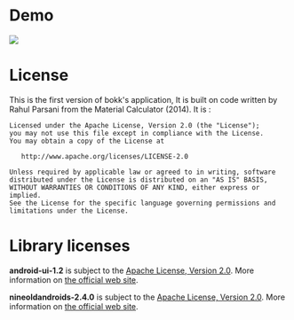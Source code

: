 Demo
=======
![](art/hero.gif)

License
=======

This is the first version of bokk's application,
It is built on code written by Rahul Parsani from the Material Calculator (2014).
It is :

    Licensed under the Apache License, Version 2.0 (the "License");
    you may not use this file except in compliance with the License.
    You may obtain a copy of the License at

       http://www.apache.org/licenses/LICENSE-2.0

    Unless required by applicable law or agreed to in writing, software
    distributed under the License is distributed on an "AS IS" BASIS,
    WITHOUT WARRANTIES OR CONDITIONS OF ANY KIND, either express or implied.
    See the License for the specific language governing permissions and
    limitations under the License.

Library licenses
================

__android-ui-1.2__ is subject to the [Apache License, Version 2.0][1]. More information on [the official web site][2].

__nineoldandroids-2.4.0__ is subject to the [Apache License, Version 2.0][1]. More information on [the official web site][3].

[1]: http://apache.org/licenses/LICENSE-2.0.html
[2]: https://github.com/markushi/android-ui
[3]: http://nineoldandroids.com
